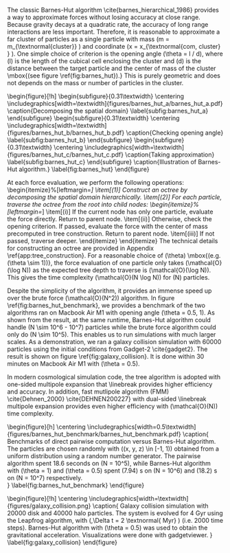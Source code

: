 The classic Barnes-Hut algorithm \cite{barnes_hierarchical_1986}
provides a way to approximate forces without losing accuracy at close range.
Because gravity decays at a quadratic rate, the accuracy of long range interactions
are less important. Therefore, it is reasonable to approximate a far cluster of 
particles as a single particle with mass \(m = m_{\textnormal{cluster}} \)
and coordinate \(x = x_{\textnormal{com, cluster} } \).
One simple choice of criterion is the opening angle \(\theta = l / d\),
where \(l\) is the length of the cubical cell enclosing the cluster
and \(d\) is the distance between the target particle and the
center of mass of the cluster \mbox{(see figure \ref{fig:barnes_hut}).}
This is purely geometric and does not depends on the 
mass or number of particles in the cluster.

\begin{figure}[!h]
    \begin{subfigure}{0.31\textwidth}
        \centering
        \includegraphics[width=\textwidth]{figures/barnes_hut_a/barnes_hut_a.pdf}
        \caption{Decomposing the spatial domain}
        \label{subfig:barnes_hut_a}
    \end{subfigure}
    \begin{subfigure}{0.31\textwidth}
        \centering
        \includegraphics[width=\textwidth]{figures/barnes_hut_b/barnes_hut_b.pdf}
        \caption{Checking opening angle}
        \label{subfig:barnes_hut_b}
    \end{subfigure}
    \begin{subfigure}{0.31\textwidth}
        \centering
        \includegraphics[width=\textwidth]{figures/barnes_hut_c/barnes_hut_c.pdf}
        \caption{Taking approximation}
        \label{subfig:barnes_hut_c}
    \end{subfigure}
    \caption{Illustration of Barnes-Hut algorithm.}
    \label{fig:barnes_hut}
\end{figure}

At each force evaluation, we perform the following operations:
\begin{itemize}%[leftmargin=*]
    \item[(1)] Construct an octree by decomposing the spatial domain hierarchically.
    \item[(2)] For each particle, traverse the octree from the root into child nodes:
    \begin{itemize}%[leftmargin=*]
        \item[(i)] If the current node has only one particle, evaluate the force directly. Return to parent node.
        \item[(ii)] Otherwise, check the opening criterion. If passed, evaluate the
                    force with the center of mass precomputed in tree construction. Return to parent node.
        \item[(iii)] If not passed, traverse deeper.
    \end{itemize}
\end{itemize}
The technical details for constructing an octree are provided in Appendix \ref{app:tree_construction}.
For a reasonable choice of \(\theta\) \mbox{(e.g. \(\theta \sim 1\))}, the force evaluation of
one particle only takes \(\mathcal{O}(\log N)\) as the expected tree depth to traverse
is \(\mathcal{O}(\log N)\). This gives the time complexity \(\mathcal{O}(N \log N)\)
for \(N\) particles.

Despite the simplicity of the algorithm, it provides an immense speed up over the brute force
\(\mathcal{O}(N^2)\) algorithm. In figure \ref{fig:barnes_hut_benchmark}, we provides a benchmark
of the two algorithms ran on Macbook Air M1 with opening angle \(\theta = 0.5, 1\). As shown from the
result, at the same runtime, Barnes-Hut algorithm could handle \(N \sim 10^6 - 10^7\) particles
while the brute force algorithm could only do \(N \sim 10^5\).
This enables us to run simulations with much larger scales.
As a demonstration, we ran a galaxy collision simulation with 60000 particles using the initial conditions
from Gadget-2 \cite{gadget2}. The result is shown on figure \ref{fig:galaxy_collision}. 
It is done within 30 minutes on Macbook Air M1 with \(\theta = 0.5\).

In modern cosmological simulation code, the tree algorithm
is adopted with one-sided multipole expansion that \linebreak provides higher efficiency and accuracy.
In addition, fast mutlipole algorithm (FMM) \cite{Dehnen_2000} \cite{DEHNEN200227} with dual-sided 
\linebreak multipole expansion provides even higher efficiency
with \(\mathcal{O}(N)\) time complexity.

\begin{figure}[h]
    \centering
    \includegraphics[width=0.5\textwidth]{figures/barnes_hut_benchmark/barnes_hut_benchmark.pdf}
    \caption{
        Benchmarks of direct pairwise computation versus Barnes-Hut algorithm.
        The particles are chosen
        randomly with \((x, y, z) \in [-1, 1)\)
        obtained from a uniform distribution using a random number generator.
        The pairwise algorithm spent 18.6 seconds on \(N = 10^5\), while Barnes-Hut algorithm
        with \(\theta = 1\) and \(\theta = 0.5\) spent \(7.94\) s on \(N = 10^6\) and
        \(18.2\) s on \(N = 10^7\) respectively.     
    }
    \label{fig:barnes_hut_benchmark}
\end{figure}

\begin{figure}[!h]
    \centering
    \includegraphics[width=\textwidth]{figures/galaxy_collision.png}
    \caption{
        Galaxy collision simulation with 20000 disk and 40000 halo particles. 
        The system is evolved for 4 Gyr using the Leapfrog algorithm, 
        with \(\,\Delta t = 2 \textnormal{ Myr}  \) (i.e. 2000 time steps).
        Barnes-Hut algorithm with \(\theta = 0.5\) was used to obtain the 
        gravitational acceleration. Visualizations were done with gadgetviewer.
    }
    \label{fig:galaxy_collision}
\end{figure}